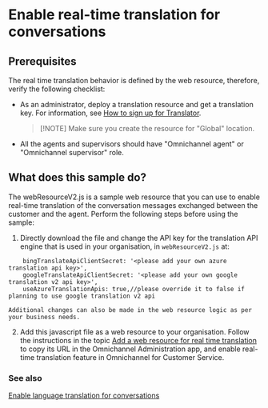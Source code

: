 # Enable real-time translation for conversations

## Prerequisites

The real time translation behavior is defined by the web resource, therefore, verify the following checklist:

- As an administrator, deploy a translation resource and get a translation key. For information, see [How to sign up for Translator](https://docs.microsoft.com/azure/cognitive-services/translator/translator-how-to-signup).
	> [!NOTE] Make sure you create the resource for "Global" location.

- All the agents and supervisors should have "Omnichannel agent" or "Omnichannel supervisor" role.


## What does this sample do?

The webResourceV2.js is a sample web resource that you can use to enable real-time translation of the conversation messages exchanged between the customer and the agent. Perform the following steps before using the sample:

1. Directly download the file and change the API key for the translation API engine that is used in your organisation, in `webResourceV2.js` at:

```
	bingTranslateApiClientSecret: '<please add your own azure translation api key>',
	googleTranslateApiClientSecret: '<please add your own google translation v2 api key>',
	useAzureTranslationApis: true,//please override it to false if planning to use google translation v2 api
```
	Additional changes can also be made in the web resource logic as per your business needs.


2. Add this javascript file as a web resource to your organisation. Follow the instructions in the topic [Add a web resource for real time translation](https://docs.microsoft.com/dynamics365/omnichannel/developer/how-to/add-web-resource-real-time-translation) to copy its URL in the Omnichannel Administration app, and enable real-time translation feature in Omnichannel for Customer Service.

### See also

[Enable language translation for conversations](https://docs.microsoft.com/dynamics365/omnichannel/administrator/enable-chat-translation)
